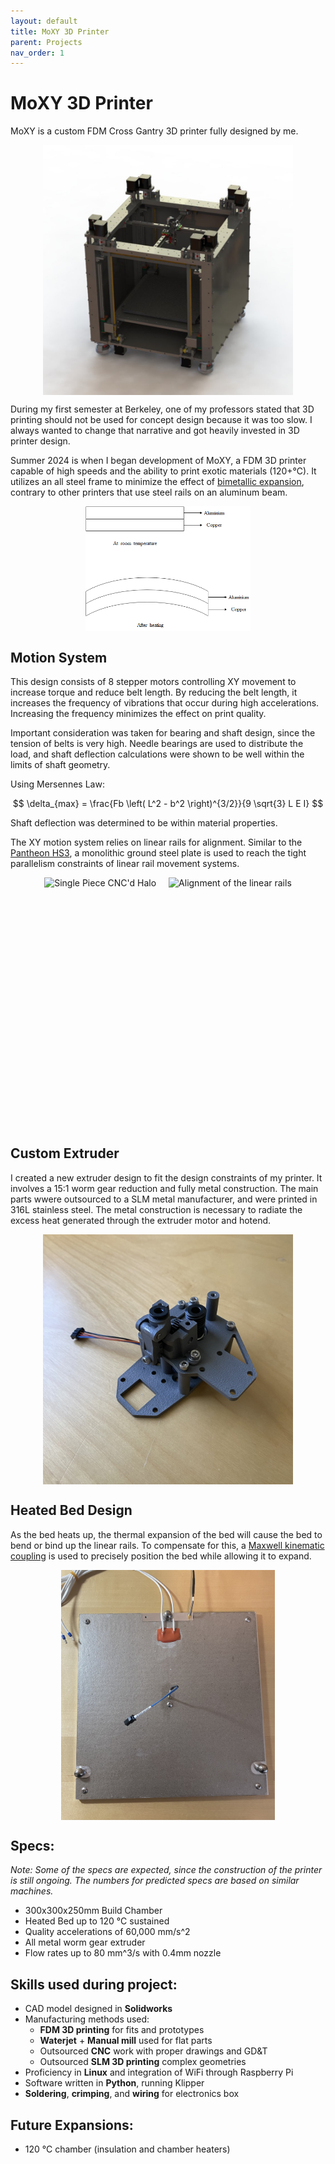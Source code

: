 ```yaml
---
layout: default
title: MoXY 3D Printer
parent: Projects
nav_order: 1
---
```


<script type="text/javascript" async
  src="https://cdn.jsdelivr.net/npm/mathjax@3/es5/tex-mml-chtml.js">
</script>

# MoXY 3D Printer

MoXY is a custom FDM Cross Gantry 3D printer fully designed by me. 

<div style="display: flex; justify-content: center;">
  <img src="assets/MoXY_cad.jpg" alt="CAD Model of MoXY 3D Printer" style="height: 400px; width: auto;">
</div>

During my first semester at Berkeley, one of my professors stated that 3D printing should not be used for concept design because it was too slow. I always wanted to change that narrative and got heavily invested in 3D printer design.

Summer 2024 is when I began development of MoXY, a FDM 3D printer capable of high speeds and the ability to print exotic materials (120+&deg;C). It utilizes an all steel frame to minimize the effect of [bimetallic expansion](https://en.wikipedia.org/wiki/Bimetallic_strip), contrary to other printers that use steel rails on an aluminum beam. 

<div style="display: flex; justify-content: center;">
  <img src="assets/bimetallic_expansion.jpg" alt="Bimetallic Expansion Diagram" style="height: 200px; width: auto;">
</div>

## Motion System

This design consists of 8 stepper motors controlling XY movement to increase torque and reduce belt length. By reducing the belt length, it increases the frequency of vibrations that occur during high accelerations. Increasing the frequency minimizes the effect on print quality. 

Important consideration was taken for bearing and shaft design, since the tension of belts is very high. Needle bearings are used to distribute the load, and shaft deflection calculations were shown to be well within the limits of shaft geometry.

Using Mersennes Law:

$$
\delta_{max} = \frac{Fb \left( L^2 - b^2 \right)^{3/2}}{9 \sqrt{3} L E I}
$$

Shaft deflection was determined to be within material properties.

The XY motion system relies on linear rails for alignment. Similar to the [Pantheon HS3](https://www.pantheondesign.com/3d-printer), a monolithic ground steel plate is used to reach the tight parallelism constraints of linear rail movement systems.

<div style="display: flex; justify-content: center; gap: 20px;">
  <img src="assets/MoXY_halo.jpg" alt="Single Piece CNC'd Halo" style="height: 400px; width: auto;">
  <img src="assets/MoXY_linear_rails.jpg" alt="Alignment of the linear rails" style="height: 400px; width: auto;">
</div>

## Custom Extruder

I created a new extruder design to fit the design constraints of my printer. It involves a 15:1 worm gear reduction and fully metal construction. The main parts wwere outsourced to a SLM metal manufacturer, and were printed in 316L stainless steel. The metal construction is necessary to radiate the excess heat generated through the extruder motor and hotend.

<div style="display: flex; justify-content: center;">
  <img src="assets/extruder.jpg" alt="Extruder Image" style="height: 400px; width: auto;">
</div>

## Heated Bed Design

As the bed heats up, the thermal expansion of the bed will cause the bed to bend or bind up the linear rails. To compensate for this, a [Maxwell kinematic coupling](https://en.wikipedia.org/wiki/Kinematic_coupling) is used to precisely position the bed while allowing it to expand.

<div style="display: flex; justify-content: center;">
  <img src="assets/maxwell_coupling.jpg" alt="Maxwell Coupling Design" style="height: 400px; width: auto;">
</div>

## Specs:
*Note: Some of the specs are expected, since the construction of the printer is still ongoing. The numbers for predicted specs are based on similar machines.*

- 300x300x250mm Build Chamber
- Heated Bed up to 120 &deg;C sustained
- Quality accelerations of 60,000 mm/s^2
- All metal worm gear extruder
- Flow rates up to 80 mm^3/s with 0.4mm nozzle

## Skills used during project:
- CAD model designed in **Solidworks**
- Manufacturing methods used:
    - **FDM 3D printing** for fits and prototypes
    - **Waterjet** + **Manual mill** used for flat parts
    - Outsourced **CNC** work with proper drawings and GD&T
    - Outsourced **SLM 3D printing** complex geometries
- Proficiency in **Linux** and integration of WiFi through Raspberry Pi
- Software written in **Python**, running Klipper
- **Soldering**, **crimping**, and **wiring** for electronics box

## Future Expansions:
- 120 &deg;C chamber (insulation and chamber heaters)

